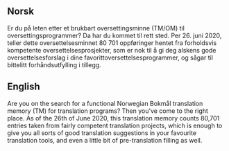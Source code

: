 ## Norsk

Er du på leten etter et brukbart oversettingsminne (TM/OM) til oversettingsprogrammer? Da har du kommet til rett sted. Per 26. juni 2020, teller dette oversettelsesminnet 80 701 oppføringer hentet fra forholdsvis kompetente oversettelsesprosjekter, som er nok til å gi deg alskens gode oversettelsesforslag i dine favorittoversettelsesprogrammer, og sågar til bittelitt forhåndsutfylling i tillegg.

## English

Are you on the search for a functional Norwegian Bokmål translation memory (TM) for translation programs? Then you've come to the right place. As of the 26th of June 2020, this translation memory counts 80,701 entries taken from fairly competent translation projects, which is enough to give you all sorts of good translation suggestions in your favourite translation tools, and even a little bit of pre-translation filling as well.
